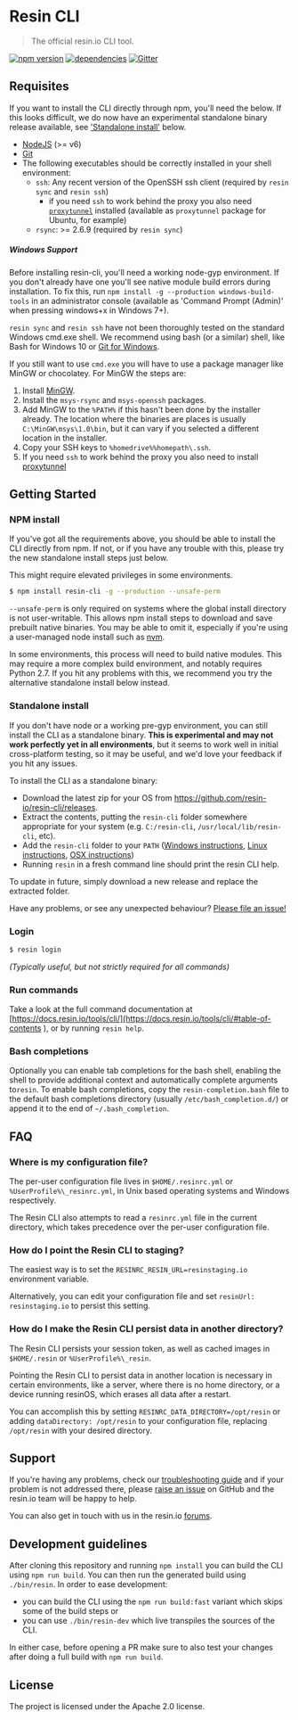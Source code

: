 Resin CLI
=========

> The official resin.io CLI tool.

[![npm version](https://badge.fury.io/js/resin-cli.svg)](http://badge.fury.io/js/resin-cli)
[![dependencies](https://david-dm.org/resin-io/resin-cli.svg)](https://david-dm.org/resin-io/resin-cli)
[![Gitter](https://badges.gitter.im/Join%20Chat.svg)](https://gitter.im/resin-io/chat)

Requisites
----------

If you want to install the CLI directly through npm, you'll need the below. If this looks difficult,
we do now have an experimental standalone binary release available, see ['Standalone install'](#standalone-install) below.

- [NodeJS](https://nodejs.org) (>= v6)
- [Git](https://git-scm.com)
- The following executables should be correctly installed in your shell environment:
  - `ssh`: Any recent version of the OpenSSH ssh client (required by `resin sync` and `resin ssh`)
	- if you need `ssh` to work behind the proxy you also need [`proxytunnel`](http://proxytunnel.sourceforge.net/) installed (available as `proxytunnel` package for Ubuntu, for example)
  - `rsync`: >= 2.6.9 (required by `resin sync`)

##### Windows Support

Before installing resin-cli, you'll need a working node-gyp environment. If you don't already have one you'll see native module build errors during installation. To fix this, run `npm install -g --production windows-build-tools` in an administrator console (available as 'Command Prompt (Admin)' when pressing windows+x in Windows 7+).

`resin sync` and `resin ssh` have not been thoroughly tested on the standard Windows cmd.exe shell. We recommend using bash (or a similar) shell, like Bash for Windows 10 or [Git for Windows](https://git-for-windows.github.io/).

If you still want to use `cmd.exe` you will have to use a package manager like MinGW or chocolatey. For MinGW the steps are:

1. Install [MinGW](http://www.mingw.org).
2. Install the `msys-rsync` and `msys-openssh` packages.
3. Add MinGW to the `%PATH%` if this hasn't been done by the installer already. The location where the binaries are places is usually `C:\MinGW\msys\1.0\bin`, but it can vary if you selected a different location in the installer.
4. Copy your SSH keys to `%homedrive%%homepath\.ssh`.
5. If you need `ssh` to work behind the proxy you also need to install [proxytunnel](http://proxytunnel.sourceforge.net/)

Getting Started
---------------

### NPM install

If you've got all the requirements above, you should be able to install the CLI directly from npm. If not,
or if you have any trouble with this, please try the new standalone install steps just below.

This might require elevated privileges in some environments.

```sh
$ npm install resin-cli -g --production --unsafe-perm
```

`--unsafe-perm` is only required on systems where the global install directory is not user-writable.
This allows npm install steps to download and save prebuilt native binaries. You may be able to omit it,
especially if you're using a user-managed node install such as [nvm](https://github.com/creationix/nvm).

In some environments, this process will need to build native modules. This may require a more complex build
environment, and notably requires Python 2.7. If you hit any problems with this, we recommend you try the
alternative standalone install below instead.

### Standalone install

If you don't have node or a working pre-gyp environment, you can still install the CLI as a standalone
binary. **This is experimental and may not work perfectly yet in all environments**, but it seems to work
well in initial cross-platform testing, so it may be useful, and we'd love your feedback if you hit any issues.

To install the CLI as a standalone binary:

* Download the latest zip for your OS from https://github.com/resin-io/resin-cli/releases.
* Extract the contents, putting the `resin-cli` folder somewhere appropriate for your system (e.g. `C:/resin-cli`, `/usr/local/lib/resin-cli`, etc).
* Add the `resin-cli` folder to your `PATH` ([Windows instructions](https://www.computerhope.com/issues/ch000549.htm), [Linux instructions](https://stackoverflow.com/questions/14637979/how-to-permanently-set-path-on-linux-unix), [OSX instructions](https://stackoverflow.com/questions/22465332/setting-path-environment-variable-in-osx-permanently))
* Running `resin` in a fresh command line should print the resin CLI help.

To update in future, simply download a new release and replace the extracted folder.

Have any problems, or see any unexpected behaviour? [Please file an issue!](https://github.com/resin-io/resin-cli/issues/new)

### Login

```sh
$ resin login
```

_(Typically useful, but not strictly required for all commands)_

### Run commands

Take a look at the full command documentation at [https://docs.resin.io/tools/cli/](https://docs.resin.io/tools/cli/#table-of-contents
), or by running `resin help`.

### Bash completions

Optionally you can enable tab completions for the bash shell, enabling the shell to provide additional context and automatically complete arguments to`resin`. To enable bash completions, copy the `resin-completion.bash` file to the default bash completions directory (usually `/etc/bash_completion.d/`) or append it to the end of `~/.bash_completion`.

FAQ
---

### Where is my configuration file?

The per-user configuration file lives in `$HOME/.resinrc.yml` or `%UserProfile%\_resinrc.yml`, in Unix based operating systems and Windows respectively.

The Resin CLI also attempts to read a `resinrc.yml` file in the current directory, which takes precedence over the per-user configuration file.

### How do I point the Resin CLI to staging?

The easiest way is to set the `RESINRC_RESIN_URL=resinstaging.io` environment variable.

Alternatively, you can edit your configuration file and set `resinUrl: resinstaging.io` to persist this setting.

### How do I make the Resin CLI persist data in another directory?

The Resin CLI persists your session token, as well as cached images in `$HOME/.resin` or `%UserProfile%\_resin`.

Pointing the Resin CLI to persist data in another location is necessary in certain environments, like a server, where there is no home directory, or a device running resinOS, which erases all data after a restart.

You can accomplish this by setting `RESINRC_DATA_DIRECTORY=/opt/resin` or adding `dataDirectory: /opt/resin` to your configuration file, replacing `/opt/resin` with your desired directory.

Support
-------

If you're having any problems, check our [troubleshooting guide](https://github.com/resin-io/resin-cli/blob/master/TROUBLESHOOTING.md) and if your problem is not addressed there, please [raise an issue](https://github.com/resin-io/resin-cli/issues/new) on GitHub and the resin.io team will be happy to help.

You can also get in touch with us in the resin.io [forums](https://forums.resin.io/).

Development guidelines
----------------------

After cloning this repository and running `npm install` you can build the CLI using `npm run build`.
You can then run the generated build using `./bin/resin`.
In order to ease development:
* you can build the CLI using the `npm run build:fast` variant which skips some of the build steps or
* you can use `./bin/resin-dev` which live transpiles the sources of the CLI.

In either case, before opening a PR make sure to also test your changes after doing a full build with `npm run build`.

License
-------

The project is licensed under the Apache 2.0 license.
